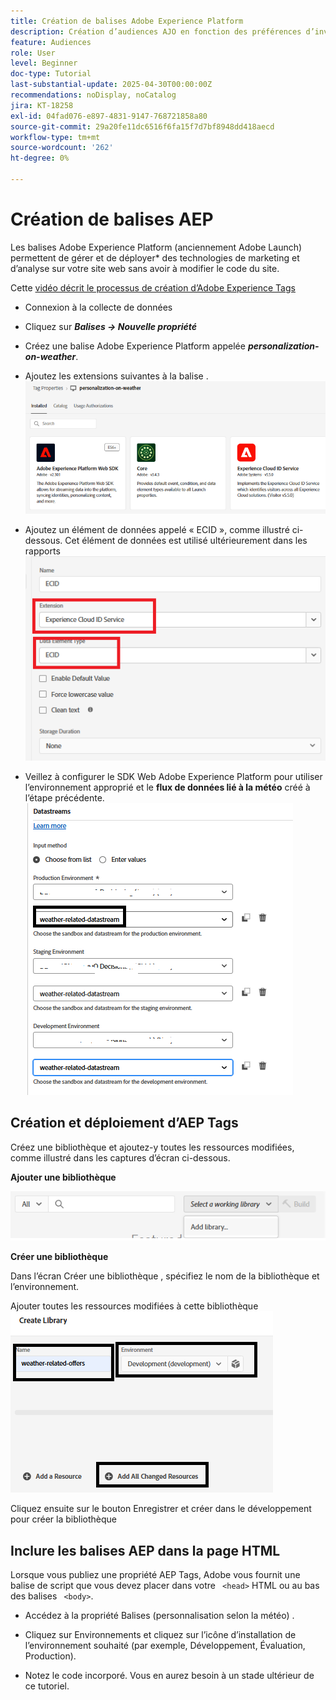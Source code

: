 ```yaml
---
title: Création de balises Adobe Experience Platform
description: Création d’audiences AJO en fonction des préférences d’investissement des utilisateurs (actions, obligations, CD)
feature: Audiences
role: User
level: Beginner
doc-type: Tutorial
last-substantial-update: 2025-04-30T00:00:00Z
recommendations: noDisplay, noCatalog
jira: KT-18258
exl-id: 04fad076-e897-4831-9147-768721858a80
source-git-commit: 29a20fe11dc6516f6fa15f7d7bf8948dd418aecd
workflow-type: tm+mt
source-wordcount: '262'
ht-degree: 0%

---
```


# Création de balises AEP

Les balises Adobe Experience Platform (anciennement Adobe Launch) permettent de gérer et de déployer* des technologies de marketing et d’analyse sur votre site web sans avoir à modifier le code du site.

Cette [ vidéo décrit le processus de création d’Adobe Experience Tags](https://experienceleague.adobe.com/en/playlists/experience-platform-get-started-with-tags)

- Connexion à la collecte de données
- Cliquez sur _**Balises -> Nouvelle propriété**_

- Créez une balise Adobe Experience Platform appelée _**personalization-on-weather**_.

- Ajoutez les extensions suivantes à la balise .
  ![tags-extensions](assets/tags-extensions1.png)
- Ajoutez un élément de données appelé « ECID », comme illustré ci-dessous. Cet élément de données est utilisé ultérieurement dans les rapports
  ![ecid-data-element](assets/ecid-data-element.png)

- Veillez à configurer le SDK Web Adobe Experience Platform pour utiliser l’environnement approprié et le **flux de données lié à la météo** créé à l’étape précédente.
  ![configuration-sdk-web](assets/tags-extensions.png)



## Création et déploiement d’AEP Tags


Créez une bibliothèque et ajoutez-y toutes les ressources modifiées, comme illustré dans les captures d’écran ci-dessous.

**Ajouter une bibliothèque**

![nouvelle-bibliothèque](assets/tag-add-library.png)

**Créer une bibliothèque**

Dans l’écran Créer une bibliothèque , spécifiez le nom de la bibliothèque et l’environnement.

Ajouter toutes les ressources modifiées à cette bibliothèque
![bibliothèque-balises](assets/tag-build-library.png)

Cliquez ensuite sur le bouton Enregistrer et créer dans le développement pour créer la bibliothèque

## Inclure les balises AEP dans la page HTML

Lorsque vous publiez une propriété AEP Tags, Adobe vous fournit une balise de script que vous devez placer dans votre ``` <head>``` HTML ou au bas des balises ``` <body>```.

- Accédez à la propriété Balises (personnalisation selon la météo) .

- Cliquez sur Environnements et cliquez sur l’icône d’installation de l’environnement souhaité (par exemple, Développement, Évaluation, Production).

- Notez le code incorporé. Vous en aurez besoin à un stade ultérieur de ce tutoriel.
